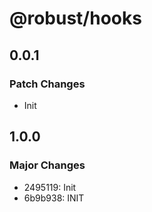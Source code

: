 # @robust/hooks

## 0.0.1

### Patch Changes

- Init

## 1.0.0

### Major Changes

- 2495119: Init
- 6b9b938: INIT
